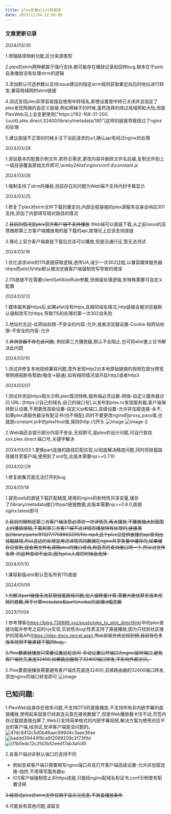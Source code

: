 ```yaml
---
title: plex挂载alist转直链
date: 2023/11/04 22:00:00
---
```


### 文章更新记录 
2024/03/30

1.增强路径映射功能,区分来源类型

2.plex的strm两种都属于强行支持,都可能存在播放记录和回传bug,根本在于pelx自身播放没有处理strm的逻辑

3.添加默认可选参数以支持issue建议的指定strm规则获取重定向后的地址进行转发,兼容局域网的strm链接

4.测试发现plex非常容易擅自使用中转域名,即使设置里中转已关闭并且指定了plex发现网络的自定义链接,例如用梯子的时候,虽然选择的绕过局域网和大陆,但是PlexWeb马上会变更使用["https://192-168-31-200.{uuid}.plex.direct:32400/library/metadata/180"]这样的链接导致绕过了nginx的处理

5.建议直链不正常的时候关注下当前请求的url,确认api有经过nginx的处理

2024/03/28

1.添加基本的配置示例文件,若符合需求,更改内容并删除文件名后缀,复制文件到上一级目录覆盖原始文件即可,\emby2Alist\nginx\conf.d\constant.js

2024/03/26

1.强制支持了strm的播放,目前存在的问题为Web端不支持内封字幕显示

2024/03/25

1.修复了plex对strm文件下载的重定向,内部远程链接的plex源服务自身会响应301支持,添加了内部填写相对路径的情况

2.~~目前的情况是plex官方客户端不支持播放~~
Web端可以直链下载,从之前issus的反馈推断第三方客户端播放用的是下载的api,故理论上应该支持直链

3.理论上官方客户端直链下载后应该可以播放,但是没通行证,暂无法测试

2024/03/18

1.优化请求alist的115直链获取逻辑,透传UA,减少一次302过程,以兼容媒体服务器https而alist为http默认被浏览器客户端强制改写导致的错误

2.115直链不在需要cilentSelfAlistRule参数,但保留处理逻辑,有特殊需要可自定义配置

2024/03/13

1.媒体服务器https后,如果alist没有https,且相同域名情况,http链接会被浏览器默认强制改写为https,导致115的处理的第一次302会失败

2.地址栏左边-此网站权限-不安全的内容-允许,或者浏览器设置-Cookie 和网站权限-不安全的内容-允许

3.~~非浏览器不存在此问题,~~
例如第三方播放器,默认不会阻止,也可将alist套上证书解决此问题

2024/03/10

1.测试并修复本地视频兼容问题,意外发现http2对本地原始链接的视频在部分跨宽带网络阻断有帮助(电信->联通),如有相同情况请开启http2或者http3

2024/03/07

1.测试并添加https相关示例,plex情况特殊,服务端必须设置-网络-自定义服务器访问 URL: [https://自己的域名:自己的端口号],以发布到plex.tv发现服务器,客户端保持默认设置,不用更改高级设置-自定义ip和端口,高级设置-允许非加密连接-永不,如果plex源服务器没有配证书(也不用配),同时不要更改nginx的proxy_pass值,也就是constant.js中的plexHost值,保持[http://]开头
![image](https://github.com/chen3861229/embyExternalUrl/assets/42368856/5efd2df2-33ba-4dc5-9aff-707f25022a9d)
![image-2](https://github.com/chen3861229/embyExternalUrl/assets/42368856/0431fcc9-9c08-4ccb-af88-71614df5b9c1)

2.Web端还会提示部分内容不安全,无视即可,是plex的设计问题,可自行查找xxx.plex.direct:端口号,关键字解决

2024/03/03
1.更换part连接的路径匹配实现,以彻底解决精度问题,同时将挂载路径缓存至客户端,使用到了xml包,此版本需要njs>=0.7.10

2024/02/29

1.修复剧集页面无法打开的bug

2024/01/19

1.提高web的直链下载匹配精度,使用的nginx的新特性共享变量,缓存了/library/metadata接口中part链接数据,此版本需要njs>=0.8.0,直接nginx:latest即可

~~2.目前的限制是第三方客户端注意必须进一次详情页,再点播放,不要直接点封面图上的播放按钮,下载和第三方客户端不进详情页播放特殊处理的,链接类似/library/parts/81327/1708863299/file.mp4,这个plex没提供直接的api查询出挂载路径,所以这边的处理是用进详情页的数据在nginx共享变量中缓存的,如果缓存没查到,就会用文件名调用plex的接口查询,和首页的查询接口同一个,所以对文件名带-的这种查询不出来,因为plex入库的时候会去掉-~~

2024/01/10

1.兼容新版alist默认签名所有115直链

2024/01/09

~~1.为解决part链接无法获取挂载路径问题,加入偏移量计算,需要大致估算多版本视频的套数,用于计算metadata和part(media)的自增id偏差数~~

2023/11/04

1.参考博客(https://blog.738888.xyz/posts/plex_to_alist_directlink)中的plex直链功能并参考之前的njs实现,实验性(bug)性质支持了直链播放,因为只找到社区维护的简易API(https://plex-docs.vercel.app),~~所以实现方式比较别扭,目前存在多版本视频不能直链下载的bug。~~

~~2.Plex要直链播放只需要设置远程访问-手动设置公开端口为nginx监听端口,避免客户端优先直连32400,如果路由器做了32400端口转发,不影响外部访问。~~

2.Plex要直链播放需要避免客户端优先直连32400,去掉路由器的32400端口转发,添加nginx的端口转发即可
![image](https://github.com/bpking1/embyExternalUrl/assets/42368856/9abc036a-72db-4434-9be7-1f31c2686bb2)

## 已知问题:
1.PlexWeb自身存在很多问题,不支持DTS的直接播放,不支持所有非内嵌字幕的直接播放,使用起来就是已经直连云盘在接收数据了,但是Web播放器卡住不动,页签内存过载就直接白屏了,Web只支持简单格式的内嵌字幕视频,解决方案为使用对应平台的客户端,经测试,安卓客户端是没问题的。
![47dc8412c5d0b46aac999d4c3aae36ae](https://github.com/bpking1/embyExternalUrl/assets/42368856/625731e4-a8b9-46f9-b511-96aba4498485)
![baddd39444f9ca6f2069209c2f73f9d](https://github.com/bpking1/embyExternalUrl/assets/42368856/47be6ced-e630-460b-9a7d-bfdedc795907)
![cf1b5edc12c2fd2b52eed17ab3afc85](https://github.com/bpking1/embyExternalUrl/assets/42368856/8bd44d0e-3761-4dc8-b86e-fa3baf8163b6)

2.各客户端对非默认端口的支持不同
- 例如安卓客户端只需要填写nginx端口并且打开客户端高级设置-允许非加密连接-始终,不用填写服务器ip
- IOS客户端强制禁止非https连接,只能给nginx配域名和证书,conf示例里有配置注释

~~3.经测试plex对strm文件仅限于显示元信息,不具备播放条件~~

4.可能会有其他问题,请留言
